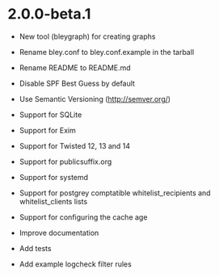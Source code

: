 2.0.0-beta.1
============

 * New tool (bleygraph) for creating graphs
 * Rename bley.conf to bley.conf.example in the tarball
 * Rename README to README.md
 * Disable SPF Best Guess by default
 * Use Semantic Versioning (http://semver.org/)

 * Support for SQLite
 * Support for Exim
 * Support for Twisted 12, 13 and 14
 * Support for publicsuffix.org
 * Support for systemd
 * Support for postgrey comptatible whitelist_recipients and whitelist_clients lists
 * Support for configuring the cache age

 * Improve documentation
 * Add tests
 * Add example logcheck filter rules
